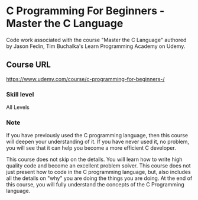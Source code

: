 # C Programming For Beginners - Master the C Language
Code work associated with the course "Master the C Language" authored by Jason Fedin, Tim Buchalka's Learn Programming Academy on Udemy.

## Course URL
https://www.udemy.com/course/c-programming-for-beginners-/

### Skill level
All Levels

### Note
If you have previously used the C programming language, then this course will deepen your understanding of it. If you have never used it, no problem, you will see that it can help you become a more efficient C developer.

This course does not skip on the details.  You will learn how to write high quality code and become an excellent problem solver.  This course does not just present how to code in the C programming language, but, also includes all the details on "why" you are doing the things you are doing.  At the end of this course, you will fully understand the concepts of the C Programming language.

